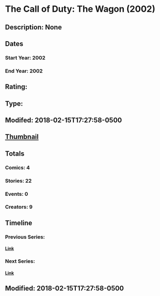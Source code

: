 # The Call of Duty: The Wagon (2002)
## Description: None
## Dates
### Start Year: 2002
### End Year: 2002
## Rating: 
## Type: 
## Modifed: 2018-02-15T17:27:58-0500
## [Thumbnail](http://i.annihil.us/u/prod/marvel/i/mg/2/d0/5a86092f020c2.jpg)
## Totals
### Comics: 4
### Stories: 22
### Events: 0
### Creators: 9
## Timeline
### Previous Series: 
#### [Link]()
### Next Series: 
#### [Link]()
## Modified: 2018-02-15T17:27:58-0500
